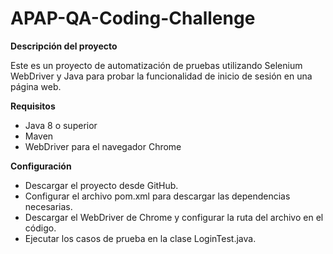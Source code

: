 # APAP-QA-Coding-Challenge
**Descripción del proyecto**

Este es un proyecto de automatización de pruebas utilizando Selenium WebDriver y Java para probar la funcionalidad de inicio de sesión en una página web.

**Requisitos**

- Java 8 o superior
- Maven
- WebDriver para el navegador Chrome

**Configuración**

- Descargar el proyecto desde GitHub.
- Configurar el archivo pom.xml para descargar las dependencias necesarias.
- Descargar el WebDriver de Chrome y configurar la ruta del archivo en el código.
- Ejecutar los casos de prueba en la clase LoginTest.java.
